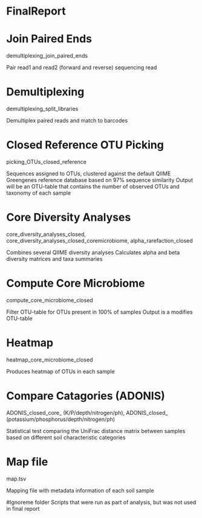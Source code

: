 # FinalReport

# Join Paired Ends 
demultiplexing_join_paired_ends

Pair read1 and read2 (forward and reverse) sequencing read 


# Demultiplexing 
demultiplexing_split_libraries

Demultiplex paired reads and match to barcodes


# Closed Reference OTU Picking 
picking_OTUs_closed_reference

Sequences assigned to OTUs, clustered against the default QIIME Greengenes reference database based on 97% sequence similarity
Output will be an OTU-table that contains the number of observed OTUs and taxonomy of each sample


# Core Diversity Analyses 
core_diversity_analyses_closed, core_diversity_analyses_closed_coremicrobiome, alpha_rarefaction_closed

Combines several QIIME diversity analyses
Calculates alpha and beta diversity matrices and taxa summaries


# Compute Core Microbiome
compute_core_microbiome_closed

Filter OTU-table for OTUs present in 100% of samples
Output is a modifies OTU-table


# Heatmap 
heatmap_core_microbiome_closed

Produces heatmap of OTUs in each sample


# Compare Catagories (ADONIS)
ADONIS_closed_core_ (K/P/depth/nitrogen/ph), ADONIS_closed_ (potassium/phosphorus/depth/nitrogen/ph)

Statistical test comparing the UniFrac distance matrix between samples based on different soil characteristic categories


# Map file
map.tsv

Mapping file with metadata information of each soil sample


#Ignoreme folder
Scripts that were run as part of analysis, but was not used in final report

